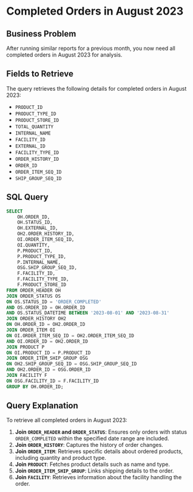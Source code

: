 # Completed Orders in August 2023

## Business Problem

After running similar reports for a previous month, you now need all completed orders in August 2023 for analysis.

## Fields to Retrieve

The query retrieves the following details for completed orders in August 2023:

- `PRODUCT_ID`
- `PRODUCT_TYPE_ID`
- `PRODUCT_STORE_ID`
- `TOTAL_QUANTITY`
- `INTERNAL_NAME`
- `FACILITY_ID`
- `EXTERNAL_ID`
- `FACILITY_TYPE_ID`
- `ORDER_HISTORY_ID`
- `ORDER_ID`
- `ORDER_ITEM_SEQ_ID`
- `SHIP_GROUP_SEQ_ID`

## SQL Query

```sql
SELECT 
    OH.ORDER_ID,
    OH.STATUS_ID,
    OH.EXTERNAL_ID,
    OH2.ORDER_HISTORY_ID,
    OI.ORDER_ITEM_SEQ_ID,
    OI.QUANTITY,
    P.PRODUCT_ID,
    P.PRODUCT_TYPE_ID,
    P.INTERNAL_NAME,
    OSG.SHIP_GROUP_SEQ_ID,
    F.FACILITY_ID,
    F.FACILITY_TYPE_ID,
    F.PRODUCT_STORE_ID
FROM ORDER_HEADER OH
JOIN ORDER_STATUS OS
ON OS.STATUS_ID = 'ORDER_COMPLETED'
AND OS.ORDER_ID = OH.ORDER_ID
AND OS.STATUS_DATETIME BETWEEN '2023-08-01' AND '2023-08-31'
JOIN ORDER_HISTORY OH2
ON OH.ORDER_ID = OH2.ORDER_ID
JOIN ORDER_ITEM OI
ON OI.ORDER_ITEM_SEQ_ID = OH2.ORDER_ITEM_SEQ_ID
AND OI.ORDER_ID = OH2.ORDER_ID
JOIN PRODUCT P
ON OI.PRODUCT_ID = P.PRODUCT_ID
JOIN ORDER_ITEM_SHIP_GROUP OSG
ON OH2.SHIP_GROUP_SEQ_ID = OSG.SHIP_GROUP_SEQ_ID
AND OH2.ORDER_ID = OSG.ORDER_ID
JOIN FACILITY F
ON OSG.FACILITY_ID = F.FACILITY_ID
GROUP BY OH.ORDER_ID;
```

## Query Explanation

To retrieve all completed orders in August 2023:

1. **Join `ORDER_HEADER` and `ORDER_STATUS`**: Ensures only orders with status `ORDER_COMPLETED` within the specified date range are included.
2. **Join `ORDER_HISTORY`**: Captures the history of order changes.
3. **Join `ORDER_ITEM`**: Retrieves specific details about ordered products, including quantity and product type.
4. **Join `PRODUCT`**: Fetches product details such as name and type.
5. **Join `ORDER_ITEM_SHIP_GROUP`**: Links shipping details to the order.
6. **Join `FACILITY`**: Retrieves information about the facility handling the order.
